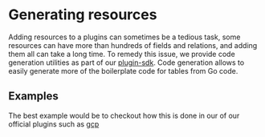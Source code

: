 # Generating resources

Adding resources to a plugins can sometimes be a tedious task, some resources can have more than hundreds of fields and relations, and adding them all can
take a long time. To remedy this issue, we provide code generation utilities as part of our [plugin-sdk](https://github.com/cloudquery/plugin-sdk). Code generation allows to easily generate more of the boilerplate code for tables from Go code.

## Examples

The best example would be to checkout how this is done in our of our official plugins such as [gcp](https://github.com/cloudquery/cloudquery/tree/main/plugins/source/gcp/codegen)
